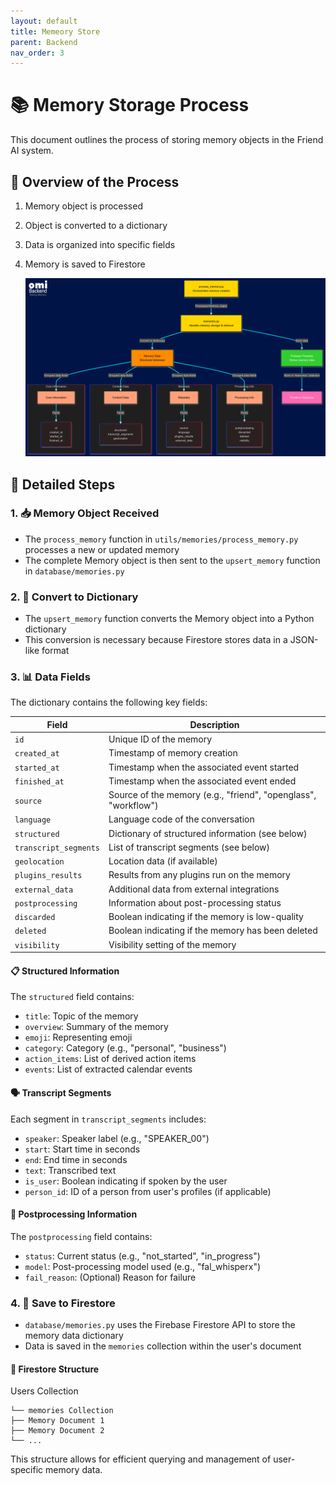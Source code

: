 ```yaml
---
layout: default
title: Memeory Store
parent: Backend
nav_order: 3
---
```


# 📚 Memory Storage Process

This document outlines the process of storing memory objects in the Friend AI system.

## 🔄 Overview of the Process

1. Memory object is processed
2. Object is converted to a dictionary
3. Data is organized into specific fields
4. Memory is saved to Firestore

   ![Backend Memory Storage](../../images/memorystore.png)



## 🧠 Detailed Steps

### 1. 📥 Memory Object Received

- The `process_memory` function in `utils/memories/process_memory.py` processes a new or updated memory
- The complete Memory object is then sent to the `upsert_memory` function in `database/memories.py`

### 2. 🔄 Convert to Dictionary

- The `upsert_memory` function converts the Memory object into a Python dictionary
- This conversion is necessary because Firestore stores data in a JSON-like format

### 3. 📊 Data Fields

The dictionary contains the following key fields:

| Field | Description |
|-------|-------------|
| `id` | Unique ID of the memory |
| `created_at` | Timestamp of memory creation |
| `started_at` | Timestamp when the associated event started |
| `finished_at` | Timestamp when the associated event ended |
| `source` | Source of the memory (e.g., "friend", "openglass", "workflow") |
| `language` | Language code of the conversation |
| `structured` | Dictionary of structured information (see below) |
| `transcript_segments` | List of transcript segments (see below) |
| `geolocation` | Location data (if available) |
| `plugins_results` | Results from any plugins run on the memory |
| `external_data` | Additional data from external integrations |
| `postprocessing` | Information about post-processing status |
| `discarded` | Boolean indicating if the memory is low-quality |
| `deleted` | Boolean indicating if the memory has been deleted |
| `visibility` | Visibility setting of the memory |

#### 📋 Structured Information

The `structured` field contains:

- `title`: Topic of the memory
- `overview`: Summary of the memory
- `emoji`: Representing emoji
- `category`: Category (e.g., "personal", "business")
- `action_items`: List of derived action items
- `events`: List of extracted calendar events

#### 🗣️ Transcript Segments

Each segment in `transcript_segments` includes:

- `speaker`: Speaker label (e.g., "SPEAKER_00")
- `start`: Start time in seconds
- `end`: End time in seconds
- `text`: Transcribed text
- `is_user`: Boolean indicating if spoken by the user
- `person_id`: ID of a person from user's profiles (if applicable)

#### 🔄 Postprocessing Information

The `postprocessing` field contains:

- `status`: Current status (e.g., "not_started", "in_progress")
- `model`: Post-processing model used (e.g., "fal_whisperx")
- `fail_reason`: (Optional) Reason for failure

### 4. 💾 Save to Firestore

- `database/memories.py` uses the Firebase Firestore API to store the memory data dictionary
- Data is saved in the `memories` collection within the user's document

#### 📁 Firestore Structure
Users Collection
```└── User Document
└── memories Collection
├── Memory Document 1
├── Memory Document 2
└── ...
```
This structure allows for efficient querying and management of user-specific memory data.
